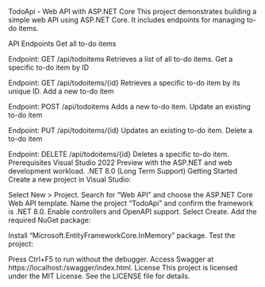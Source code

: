 TodoApi - Web API with ASP.NET Core
This project demonstrates building a simple web API using ASP.NET Core. It includes endpoints for managing to-do items.

API Endpoints
Get all to-do items

Endpoint: GET /api/todoitems
Retrieves a list of all to-do items.
Get a specific to-do item by ID

Endpoint: GET /api/todoitems/{id}
Retrieves a specific to-do item by its unique ID.
Add a new to-do item

Endpoint: POST /api/todoitems
Adds a new to-do item.
Update an existing to-do item

Endpoint: PUT /api/todoitems/{id}
Updates an existing to-do item.
Delete a to-do item

Endpoint: DELETE /api/todoitems/{id}
Deletes a specific to-do item.
Prerequisites
Visual Studio 2022 Preview with the ASP.NET and web development workload.
.NET 8.0 (Long Term Support)
Getting Started
Create a new project in Visual Studio:

Select New > Project.
Search for “Web API” and choose the ASP.NET Core Web API template.
Name the project “TodoApi” and confirm the framework is .NET 8.0.
Enable controllers and OpenAPI support.
Select Create.
Add the required NuGet package:

Install “Microsoft.EntityFrameworkCore.InMemory” package.
Test the project:

Press Ctrl+F5 to run without the debugger.
Access Swagger at https://localhost:<port>/swagger/index.html.
License
This project is licensed under the MIT License. See the LICENSE file for details.
